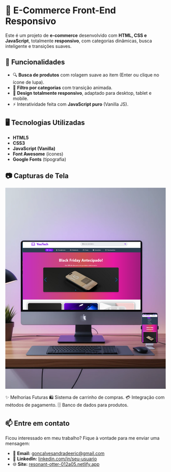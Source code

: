 # 🛒 E-Commerce Front-End Responsivo

Este é um projeto de **e-commerce** desenvolvido com **HTML, CSS e JavaScript**, totalmente **responsivo**, com categorias dinâmicas, busca inteligente e transições suaves.

## 🚀 Funcionalidades

- 🔍 **Busca de produtos** com rolagem suave ao item (Enter ou clique no ícone de lupa).
- 📂 **Filtro por categorias** com transição animada.
- 🎨 **Design totalmente responsivo**, adaptado para desktop, tablet e mobile.
- ⚡ Interatividade feita com **JavaScript puro** (Vanilla JS).

## 🖥️ Tecnologias Utilizadas

- **HTML5**
- **CSS3**
- **JavaScript (Vanilla)**
- **Font Awesome** (ícones)
- **Google Fonts** (tipografia)

## 📷 Capturas de Tela

  
![Tela Principal](https://github.com/ciregyn/ECOMMERCE/blob/main/img/Design%20sem%20nome.png?raw=true)


✨ Melhorias Futuras
🛍️ Sistema de carrinho de compras.
💳 Integração com métodos de pagamento.
🗄️ Banco de dados para produtos.

## 📫 Entre em contato

Ficou interessado em meu trabalho? Fique à vontade para me enviar uma mensagem:

- 📧 **Email:** goncalvesandradeeric@gmail.com  
- 💼 **LinkedIn:** [linkedin.com/in/seu-usuario](www.linkedin.com/in/eric-goncalves-andrade)
- 🌐 **Site:** [resonant-otter-012a05.netlify.app](https://ciregyn.github.io/Portifolio/)




